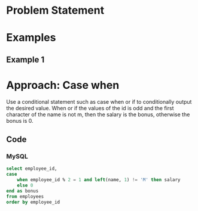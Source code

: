 # Problem Statement

# Examples
## Example 1

# Approach: Case when
Use a conditional statement such as case when or if to conditionally output the desired value. When or if the values of the id is odd and the first character of the name is not m, then the salary is the bonus, otherwise the bonus is 0.
## Code
### MySQL
```sql
select employee_id, 
case
    when employee_id % 2 = 1 and left(name, 1) != 'M' then salary 
    else 0
end as bonus
from employees
order by employee_id
```